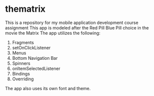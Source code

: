 # thematrix
This is a repository for my mobile application development course assignment 
This app is modeled after the Red Pill Blue Pill choice in the movie the Matrix
The app utilizes the following:
  1. Fragments
  2. setOnClickListener
  3. Menus
  4. Bottom Navigation Bar
  5. Spinners
  6. onItemSelectedListener
  7. Bindings
  8. Overriding 
  
The app also uses its own font and theme. 
